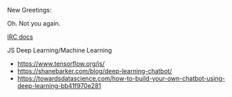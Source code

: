New Greetings:

Oh. Not you again.

[IRC docs](https://node-irc.readthedocs.io/en/latest/index.html)


JS Deep Learning/Machine Learning

- https://www.tensorflow.org/js/
- https://shanebarker.com/blog/deep-learning-chatbot/
- https://towardsdatascience.com/how-to-build-your-own-chatbot-using-deep-learning-bb41f970e281
